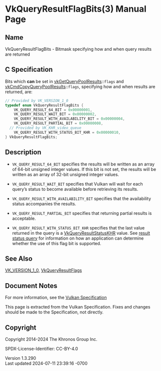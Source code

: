 # VkQueryResultFlagBits(3) Manual Page

## Name

VkQueryResultFlagBits - Bitmask specifying how and when query results
are returned



## <a href="#_c_specification" class="anchor"></a>C Specification

Bits which **can** be set in
[vkGetQueryPoolResults](https://registry.khronos.org/vulkan/specs/1.3-extensions/man/html/vkGetQueryPoolResults.html)::`flags` and
[vkCmdCopyQueryPoolResults](https://registry.khronos.org/vulkan/specs/1.3-extensions/man/html/vkCmdCopyQueryPoolResults.html)::`flags`,
specifying how and when results are returned, are:

``` c
// Provided by VK_VERSION_1_0
typedef enum VkQueryResultFlagBits {
    VK_QUERY_RESULT_64_BIT = 0x00000001,
    VK_QUERY_RESULT_WAIT_BIT = 0x00000002,
    VK_QUERY_RESULT_WITH_AVAILABILITY_BIT = 0x00000004,
    VK_QUERY_RESULT_PARTIAL_BIT = 0x00000008,
  // Provided by VK_KHR_video_queue
    VK_QUERY_RESULT_WITH_STATUS_BIT_KHR = 0x00000010,
} VkQueryResultFlagBits;
```

## <a href="#_description" class="anchor"></a>Description

- `VK_QUERY_RESULT_64_BIT` specifies the results will be written as an
  array of 64-bit unsigned integer values. If this bit is not set, the
  results will be written as an array of 32-bit unsigned integer values.

- `VK_QUERY_RESULT_WAIT_BIT` specifies that Vulkan will wait for each
  query’s status to become available before retrieving its results.

- `VK_QUERY_RESULT_WITH_AVAILABILITY_BIT` specifies that the
  availability status accompanies the results.

- `VK_QUERY_RESULT_PARTIAL_BIT` specifies that returning partial results
  is acceptable.

- `VK_QUERY_RESULT_WITH_STATUS_BIT_KHR` specifies that the last value
  returned in the query is a
  [VkQueryResultStatusKHR](https://registry.khronos.org/vulkan/specs/1.3-extensions/man/html/VkQueryResultStatusKHR.html) value. See <a
  href="https://registry.khronos.org/vulkan/specs/1.3-extensions/html/vkspec.html#queries-result-status-only"
  target="_blank" rel="noopener">result status query</a> for information
  on how an application can determine whether the use of this flag bit
  is supported.

## <a href="#_see_also" class="anchor"></a>See Also

[VK_VERSION_1_0](https://registry.khronos.org/vulkan/specs/1.3-extensions/man/html/VK_VERSION_1_0.html),
[VkQueryResultFlags](https://registry.khronos.org/vulkan/specs/1.3-extensions/man/html/VkQueryResultFlags.html)

## <a href="#_document_notes" class="anchor"></a>Document Notes

For more information, see the <a
href="https://registry.khronos.org/vulkan/specs/1.3-extensions/html/vkspec.html#VkQueryResultFlagBits"
target="_blank" rel="noopener">Vulkan Specification</a>

This page is extracted from the Vulkan Specification. Fixes and changes
should be made to the Specification, not directly.

## <a href="#_copyright" class="anchor"></a>Copyright

Copyright 2014-2024 The Khronos Group Inc.

SPDX-License-Identifier: CC-BY-4.0

Version 1.3.290  
Last updated 2024-07-11 23:39:16 -0700
